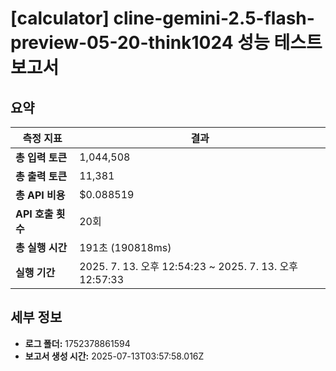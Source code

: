 # [calculator] cline-gemini-2.5-flash-preview-05-20-think1024 성능 테스트 보고서

## 요약

| 측정 지표 | 결과 |
|---|---|
| **총 입력 토큰** | 1,044,508 |
| **총 출력 토큰** | 11,381 |
| **총 API 비용** | $0.088519 |
| **API 호출 횟수** | 20회 |
| **총 실행 시간** | 191초 (190818ms) |
| **실행 기간** | 2025. 7. 13. 오후 12:54:23 ~ 2025. 7. 13. 오후 12:57:33 |

## 세부 정보

- **로그 폴더:** 1752378861594
- **보고서 생성 시간:** 2025-07-13T03:57:58.016Z